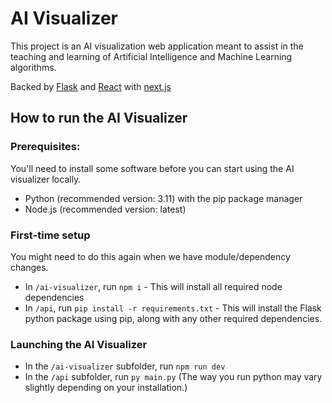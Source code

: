 # AI Visualizer

This project is an AI visualization web application meant to assist in the teaching and learning of Artificial Intelligence and Machine Learning algorithms.

Backed by [Flask](https://flask.palletsprojects.com/en/3.0.x/) and [React](https://react.dev) with [next.js](https://nextjs.org)

## How to run the AI Visualizer

### Prerequisites:

You'll need to install some software before you can start using the AI visualizer locally.

- Python (recommended version: 3.11) with the pip package manager
- Node.js (recommended version: latest)

### First-time setup

You might need to do this again when we have module/dependency changes.

- In `/ai-visualizer`, run `npm i` - This will install all required node dependencies
- In `/api`, run `pip install -r requirements.txt` - This will install the Flask python package using pip, along with any other required dependencies.

### Launching the AI Visualizer

- In the `/ai-visualizer` subfolder, run `npm run dev`
- In the `/api` subfolder, run `py main.py` (The way you run python may vary slightly depending on your installation.)
